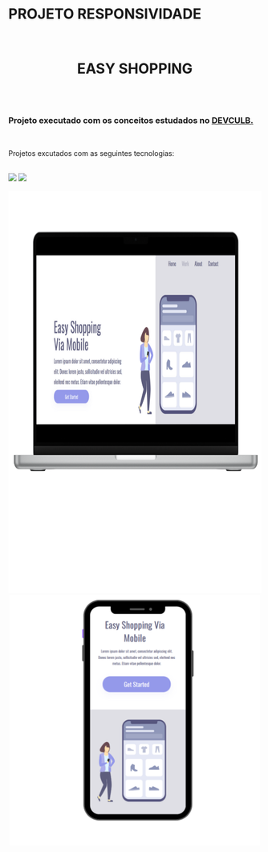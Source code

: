 <h1> PROJETO RESPONSIVIDADE</h1>
<br>
<h1 align="center"> EASY SHOPPING</h1>
<br>
<br>
<h3>Projeto executado com os conceitos estudados no <a href="https://rodolfomori.com.br/devclub-n1/">DEVCULB.</a></h3>
<br>
<p>Projetos excutados com as seguintes tecnologias:</p>
<br>
<img src="https://img.shields.io/badge/HTML5-E34F26?style=for-the-badge&logo=html5&logoColor=white">
<img src="https://img.shields.io/badge/CSS3-1572B6?style=for-the-badge&logo=css3&logoColor=white">
<br>
<br>
 <div align="center">
 <img src="https://github.com/SidemarOliveira/Meu-projeto-Resp.03/blob/main/assetes/figura%201.png" height="800">
</div>
 <div align="center">
 <img src="https://github.com/SidemarOliveira/Meu-projeto-Resp.03/blob/main/assetes/figura%202.png"  height="500"> 
 </div>
